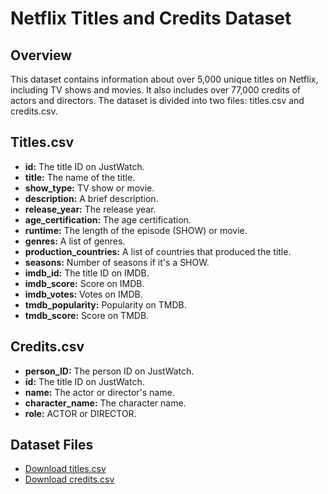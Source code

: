 # Netflix Titles and Credits Dataset

## Overview
This dataset contains information about over 5,000 unique titles on Netflix, including TV shows and movies. It also includes over 77,000 credits of actors and directors. The dataset is divided into two files: titles.csv and credits.csv.

## Titles.csv
- **id:** The title ID on JustWatch.
- **title:** The name of the title.
- **show_type:** TV show or movie.
- **description:** A brief description.
- **release_year:** The release year.
- **age_certification:** The age certification.
- **runtime:** The length of the episode (SHOW) or movie.
- **genres:** A list of genres.
- **production_countries:** A list of countries that produced the title.
- **seasons:** Number of seasons if it's a SHOW.
- **imdb_id:** The title ID on IMDB.
- **imdb_score:** Score on IMDB.
- **imdb_votes:** Votes on IMDB.
- **tmdb_popularity:** Popularity on TMDB.
- **tmdb_score:** Score on TMDB.

## Credits.csv
- **person_ID:** The person ID on JustWatch.
- **id:** The title ID on JustWatch.
- **name:** The actor or director's name.
- **character_name:** The character name.
- **role:** ACTOR or DIRECTOR.

## Dataset Files
- [Download titles.csv](https://github.com/Dataence/Movie-analysis_IMDB_score_Netflix/blob/main/Data/titles.csv)
- [Download credits.csv](https://github.com/Dataence/Movie-analysis_IMDB_score_Netflix/blob/main/Data/credits.csv)


